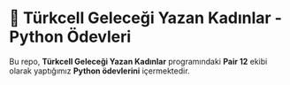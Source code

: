 # 📌 Türkcell Geleceği Yazan Kadınlar - Python Ödevleri  

Bu repo, **Türkcell Geleceği Yazan Kadınlar** programındaki **Pair 12** ekibi olarak yaptığımız **Python ödevlerini** içermektedir.  

